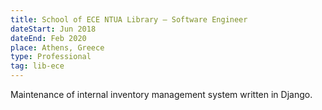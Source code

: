 ```yaml
---
title: School of ECE NTUA Library – Software Engineer
dateStart: Jun 2018
dateEnd: Feb 2020
place: Athens, Greece
type: Professional
tag: lib-ece
---
```


Maintenance of internal inventory management system written in Django.
